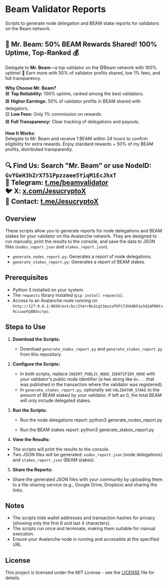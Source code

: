 # Beam Validator Reports

Scripts to generate node delegation and BEAM stake reports for validators on the Beam network.

## 📢 Mr. Beam: 50% BEAM Rewards Shared! 100% Uptime, Top-Ranked 💰

Delegate to **Mr. Beam**—a top validator on the @Beam network with 100% uptime! 🚀 Earn more with 50% of validator profits shared, low 1% fees, and full transparency.  

**Why Choose Mr. Beam?**  
🟦 **Top Reliability:** 100% uptime, ranked among the best validators.  
🟥 **Higher Earnings:** 50% of validator profits in BEAM shared with delegators.  
🟨 **Low Fees:** Only 1% commission on rewards.  
🟩 **Full Transparency:** Clear tracking of delegations and payouts.  

**How It Works:**  
Delegate to Mr. Beam and receive 1 BEAM within 24 hours to confirm eligibility for extra rewards. Enjoy standard rewards + 50% of my BEAM profits, distributed transparently.  

🔍 **Find Us:** Search "Mr. Beam" or use NodeID: `GvYGeH3hZrX751Ppzzaee5YiqM1EcJhxT`  
📲 **Telegram:** [t.me/beamvalidator](https://t.me/beamvalidator)  
🐦 **X:** [x.com/JesucryptoX](https://x.com/JesucryptoX)  
📩 **Contact:** [t.me/JesucryptoX](https://t.me/JesucryptoX)
---
## Overview

These scripts allow you to generate reports for node delegations and BEAM stakes for your validator on the Avalanche network. They are designed to run manually, print the results to the console, and save the data to JSON files (`nodes_report.json` and `stakes_report.json`).

- `generate_nodes_report.py`: Generates a report of node delegations.
- `generate_stakes_report.py`: Generates a report of BEAM stakes.

## Prerequisites

- Python 3 installed on your system.
- The `requests` library installed (`pip install requests`).
- Access to an Avalanche node running on `http://127.0.0.1:9650/ext/bc/2tmrrBo1Lgt1mzzvPSFt73kkQKFas5d1AP88tv9cicwoFp8BSn/rpc`.

## Steps to Use

1. **Download the Scripts:**
   - Download `generate_nodes_report.py` and `generate_stakes_report.py` from this repository.

2. **Configure the Scripts:**
   - In both scripts, replace `INSERT_PUBLIC_NODE_IDENTIFIER_HERE` with your validator's public node identifier (a hex string like `0x...` that was published in the transaction where the validator was registered).
   - In `generate_stakes_report.py`, optionally set `VALIDATOR_STAKE` to the amount of BEAM staked by your validator. If left as 0, the total BEAM will only include delegated stakes.

3. **Run the Scripts:**
   - Run the node delegations report:
     python3 generate_nodes_report.py
     
   - Run the BEAM stakes report:
     python3 generate_stakes_report.py

4. **View the Results:**
- The scripts will print the results to the console.
- Two JSON files will be generated: `nodes_report.json` (node delegations) and `stakes_report.json` (BEAM stakes).

5. **Share the Reports:**
- Share the generated JSON files with your community by uploading them to a file-sharing service (e.g., Google Drive, Dropbox) and sharing the links.

## Notes

- The scripts hide wallet addresses and transaction hashes for privacy (showing only the first 6 and last 4 characters).
- The scripts run once and terminate, making them suitable for manual execution.
- Ensure your Avalanche node is running and accessible at the specified URL.

## License

This project is licensed under the MIT License - see the [LICENSE](LICENSE) file for details.

